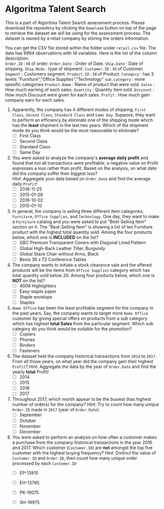 # Algoritma Talent Search

This is a part of Algoritma Talent Search assessment process. Please download the repository by clicking the `Download` button on top of the page to retrieve the dataset we will be using for the assessment process. The dataset is owned by a retail company by  storing the orders information.

You can get the CSV file stored within the folder under `retail.csv` file. The data has 9994 observations with 14 variables. Here is the list of the column description:  
`Order.ID` : Id of order.
`Order.Date` : Order of Date.
`Ship.Date` : Date of shipping.
`Ship.Mode` : type of shipment.
`Customer.ID` : Id of Customer.
`Segment` : Customers segment.
`Product.ID` : Id of Product.
`Category` : has 3 levels "Furniture","Office Supplies","Technology"
`sub.category` : more spesific categories
`Product.Name` : Name of product that were sold.
`Sales` : How much earning of each sales.
`Quantity` : Quantity item sold.
`Discount` : How much Discount were given for each sales.
`Profit` : How much gain company earn for each sales.

1. Apparently, the company has 4 different modes of shipping; `First Class`, `Second Class`, `Standard Class` and `Same Day`. 
Suppose, they want to perform an efficiency by eliminate one of the shipping mode which has the **least** shipment in the last two years.
Which of the shipment mode do you think would be the most reasonable to eliminate?
    - [ ] First Class
    - [ ] Second Class
    - [ ] Standard Class
    - [ ] Same Day

2. You were asked to analyze the company's **average daily profit** and found that not all transactions were profitable; a negative value on Profit expresses a loss rather than profit. Based on the analysis, on what date did the company suffer their biggest loss?   
*Hint*: Aggregate your data based on `Order.Date` and find the average daily `Profit`!
    - [ ] 2016-11-25
    - [ ] 2015-01-28
    - [ ] 2016-10-02
    - [ ] 2015-01-10

3. In general, the company is selling three different item categories; `Furniture`, `Office Supplies`, and `Technology`. One day, they want to make a `Furniture` catalog and you were asked to put "Best-Selling Item" section on it.  The "Best-Selling Item" is showing a list of ten Furniture product with the highest total quantity sold. Among the four products below, which one is **INCLUDED** on the list?
    - [ ] GBC Premium Transparent Covers with Diagonal Lined Pattern
    - [ ] Global High-Back Leather Tilter, Burgundy
    - [ ] Global Stack Chair without Arms, Black
    - [ ] Bevis 36 x 72 Conference Tables

4. The company wants to initiate a stock clearance sale and the offered products will be the items from `Office Supplies` category which has total quantity sold below 20. Among four products below, which one is **NOT** on the list?
    - [ ] 4009 Highlighters
    - [ ] Easy-staple paper
    - [ ] Staple envelope
    - [ ] Staples

5. `Home Office` has been the least profitable segment for the company in the past years. Say, the company wants to target more `Home Office` customer by giving 
special offers on products from a sub category which has highest **total Sales** from the particular segment. Which sub category do you think would be suitable for the promotion?
    - [ ] Copiers
    - [ ] Phones
    - [ ] Binders
    - [ ] Fasteners

6. The dataset held the company historical transactions from `2014` to `2017`. From all those years, on what year did the company gain their highest `Profit`? *Hint*: Aggregate the data by the year of `Order.Date` and find the yearly **total** Profit!
    - [ ] 2014
    - [ ] 2015
    - [ ] 2016
    - [ ] 2017

7. Throughout 2017, which month appear to be the busiest (has highest number of orders) for the company? *Hint*: Try to count how many unique `Order.ID` made in `2017` (year of `Order.Date`)
    - [ ] September
    - [ ] October
    - [ ] November
    - [ ] December

8. You were asked to perform an analysis on how often a customer makes a purchase from the company historical transactions in the year 2016 and 2017. 
Which customer (`Customer.ID`) are **not** amongst the top five customer with the highest buying frequency? 
*Hint*: Distinct the value of `Customer.ID` and `Order.ID`, then count how many unique order processed by each `Customer.ID`
    - [ ] EP-13915
    - [ ] EH-13765
    - [ ] PK-19075
    - [ ] SH-19975

